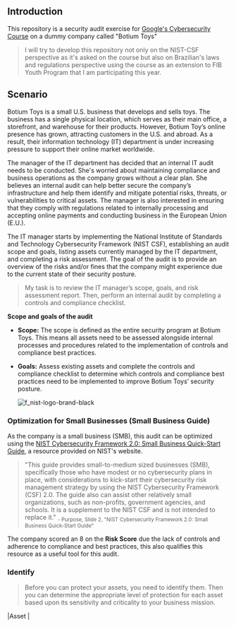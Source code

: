 ## Introduction

This repository is a security audit exercise for [Google's Cybersecurity Course](https://www.coursera.org/google-certificates/cybersecurity-certificate) on a dummy company called "Botium Toys"
> I will try to develop this repository not only on the NIST-CSF perspective as it's asked on the course but also on Brazilian's laws and regulations perspective using the course as an extension to FIB Youth Program that I am participating this year.
## Scenario
Botium Toys is a small U.S. business that develops and sells toys. The business has a single physical location, which serves as their main office, a storefront, and warehouse for their products. However, Botium Toy’s online presence has grown, attracting customers in the U.S. and abroad. As a result, their information technology (IT) department is under increasing pressure to support their online market worldwide. 

The manager of the IT department has decided that an internal IT audit needs to be conducted. She's worried about maintaining compliance and business operations as the company grows without a clear plan. She believes an internal audit can help better secure the company’s infrastructure and help them identify and mitigate potential risks, threats, or vulnerabilities to critical assets. The manager is also interested in ensuring that they comply with regulations related to internally processing and accepting online payments and conducting business in the European Union (E.U.).   

The IT manager starts by implementing the National Institute of Standards and Technology Cybersecurity Framework (NIST CSF), establishing an audit scope and goals, listing assets currently managed by the IT department, and completing a risk assessment. The goal of the audit is to provide an overview of the risks and/or fines that the company might experience due to the current state of their security posture.

> My task is to review the IT manager’s scope, goals, and risk assessment report. Then, perform an internal audit by completing a controls and compliance checklist.

**Scope and goals of the audit**
* **Scope:** The scope is defined as the entire security program at Botium Toys. This means all assets need to be assessed alongside internal processes and procedures related to the implementation of controls and compliance best practices.


* **Goals:** Assess existing assets and complete the controls and compliance checklist to determine which controls and compliance best practices need to be implemented to  improve Botium Toys’ security posture.

  ![f_nist-logo-brand-black](https://github.com/user-attachments/assets/2595068a-65a8-4015-b334-355240a4dc17)

### Optimization for Small Businesses (Small Business Guide)
As the company is a small business (SMB), this audit can be optimized using the [NIST Cybersecurity Framework 2.0: Small Business Quick-Start Guide](https://nvlpubs.nist.gov/nistpubs/SpecialPublications/NIST.SP.1300.pdf), a resource provided on NIST's website.

>"This guide provides small-to-medium sized businesses (SMB), specifically those who have modest or no cybersecurity plans
in place, with considerations to kick-start their cybersecurity risk management strategy by using the NIST Cybersecurity
Framework (CSF) 2.0. The guide also can assist other relatively small organizations, such as non-profits, government
agencies, and schools. It is a supplement to the NIST CSF and is not intended to replace it."
<sub>- Purpose, Slide 2, "NIST Cybersecurity Framework 2.0: Small Business Quick-Start Guide"<sub>


The company scored an 8 on the **Risk Score** due the lack of controls and adherence to compliance and best practices, this also qualifies this resource as a useful tool for this audit.

### Identify
> Before you can protect your assets, you need to identify them. Then you can determine the
appropriate level of protection for each asset based upon its sensitivity and criticality to your
business mission.

|Asset |



